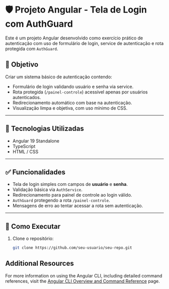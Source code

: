 # 🛡️ Projeto Angular - Tela de Login com AuthGuard

Este é um projeto Angular desenvolvido como exercício prático de autenticação com uso de formulário de login, service de autenticação e rota protegida com `AuthGuard`.

## 📌 Objetivo

Criar um sistema básico de autenticação contendo:

- Formulário de login validando usuário e senha via service.
- Rota protegida (`/painel-controle`) acessível apenas por usuários autenticados.
- Redirecionamento automático com base na autenticação.
- Visualização limpa e objetiva, com uso mínimo de CSS.

---

## 🧱 Tecnologias Utilizadas

- Angular 19 Standalone
- TypeScript
- HTML / CSS

---

## ✅ Funcionalidades

- Tela de login simples com campos de **usuário** e **senha**.
- Validação básica via `AuthService`.
- Redirecionamento para painel de controle ao login válido.
- `AuthGuard` protegendo a rota `/painel-controle`.
- Mensagens de erro ao tentar acessar a rota sem autenticação.

---

## 🚀 Como Executar

1. Clone o repositório:
   ```bash
   git clone https://github.com/seu-usuario/seu-repo.git

## Additional Resources

For more information on using the Angular CLI, including detailed command references, visit the [Angular CLI Overview and Command Reference](https://angular.dev/tools/cli) page.
